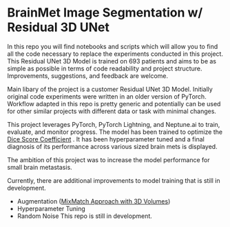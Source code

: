 # BrainMet Image Segmentation w/ Residual 3D UNet

In this repo you will find notebooks and scripts which will allow you to find all the code necessary to replace the experiments conducted in this project. This Residual UNet 3D Model is trained on 693 patients and aims to be as simple as possible in terms of code readability and project structure. Improvements, suggestions, and feedback are welcome. 

Main libary of the project is a customer Residual UNet 3D Model. Initially original code experiments were written in an older version of PyTorch. Workflow adapted in this repo is pretty generic and potentially can be used for other similar projects with different data or task with minimal changes. 

This project leverages PyTorch, PyTorch Lightning, and Neptune.ai to train, evaluate, and monitor progress. The model has been trained to optimize the [Dice Score Coefficient](https://en.wikipedia.org/wiki/S%C3%B8rensen%E2%80%93Dice_coefficient) . It has been hyperparameter tuned and a final diagnosis of its performance across various sized brain mets is displayed. 

The ambition of this project was to increase the model performance for small brain metastasis. 

Currently, there are additional improvements to model training that is still in development. 
- Augmentation ([MixMatch Approach with 3D Volumes](https://arxiv.org/pdf/1905.02249.pdf)) 
- Hyperparameter Tuning 
- Random Noise
This repo is still in development. 
